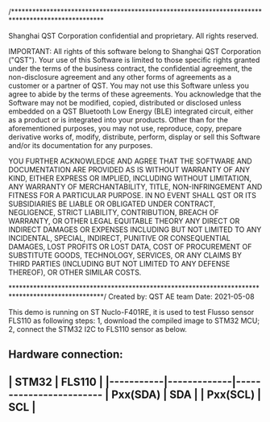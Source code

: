 /**************************************************************************************************
 
  Shanghai QST Corporation confidential and proprietary. 
  All rights reserved.

  IMPORTANT: All rights of this software belong to Shanghai QST 
  Corporation ("QST"). Your use of this Software is limited to those 
  specific rights granted under  the terms of the business contract, the 
  confidential agreement, the non-disclosure agreement and any other forms 
  of agreements as a customer or a partner of QST. You may not use this 
  Software unless you agree to abide by the terms of these agreements. 
  You acknowledge that the Software may not be modified, copied, 
  distributed or disclosed unless embedded on a QST Bluetooth Low Energy 
  (BLE) integrated circuit, either as a product or is integrated into your 
  products.  Other than for the aforementioned purposes, you may not use, 
  reproduce, copy, prepare derivative works of, modify, distribute, perform, 
  display or sell this Software and/or its documentation for any purposes.

  YOU FURTHER ACKNOWLEDGE AND AGREE THAT THE SOFTWARE AND DOCUMENTATION ARE
  PROVIDED AS IS WITHOUT WARRANTY OF ANY KIND, EITHER EXPRESS OR IMPLIED,
  INCLUDING WITHOUT LIMITATION, ANY WARRANTY OF MERCHANTABILITY, TITLE,
  NON-INFRINGEMENT AND FITNESS FOR A PARTICULAR PURPOSE. IN NO EVENT SHALL
  QST OR ITS SUBSIDIARIES BE LIABLE OR OBLIGATED UNDER CONTRACT,
  NEGLIGENCE, STRICT LIABILITY, CONTRIBUTION, BREACH OF WARRANTY, OR OTHER
  LEGAL EQUITABLE THEORY ANY DIRECT OR INDIRECT DAMAGES OR EXPENSES
  INCLUDING BUT NOT LIMITED TO ANY INCIDENTAL, SPECIAL, INDIRECT, PUNITIVE
  OR CONSEQUENTIAL DAMAGES, LOST PROFITS OR LOST DATA, COST OF PROCUREMENT
  OF SUBSTITUTE GOODS, TECHNOLOGY, SERVICES, OR ANY CLAIMS BY THIRD PARTIES
  (INCLUDING BUT NOT LIMITED TO ANY DEFENSE THEREOF), OR OTHER SIMILAR COSTS.
  
**************************************************************************************************/
Created by: QST AE team
Date: 2021-05-08

This demo is running on ST Nuclo-F401RE, it is used to test Flusso sensor FLS110 as following steps:
1, download the compiled image to STM32 MCU;
2, connect the STM32 I2C to FLS110 sensor as below.


Hardware connection:
---------------------------------------------------
|   STM32   |  FLS110     |
|-----------|-------------|------------------------
|  Pxx(SDA) | SDA         |
|  Pxx(SCL) | SCL         |
---------------------------------------------------
